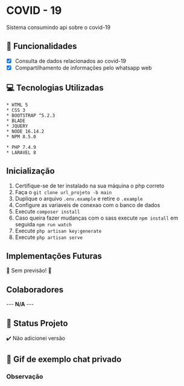 # COVID - 19
  Sistema consumindo api sobre o covid-19
<!--
## Guards - Table - Model

## Sessões


## Cokkies


## Z-index 

-->
## :hammer: Funcionalidades

- [x] Consulta de dados relacionados ao covid-19
- [x] Compartilhamento de informações pelo whatsapp web

## :computer: Tecnologias Utilizadas
~~~FrontEnd
* HTML 5
* CSS 3
* BOOTSTRAP ^5.2.3
* BLADE
* JQUERY
* NODE 16.14.2
* NPM 8.5.0
~~~

~~~ BackEnd
* PHP 7.4.9
* LARAVEL 8
~~~

<!-- ~~~Banco
* Ban
~~~ -->
## Inicialização
1. Certifique-se de ter instalado na sua máquina o php correto
2. Faça o `git clone url_projeto -b main`
3. Duplique o arquivo `.env.example` e retire o `.example`
4. Configure as variaveis de conexao com o banco de dados
5. Execute `composer install`
6. Caso queira fazer mudanças com o sass execute `npm install` em seguida `npm run watch`
7. Execute `php artisan key:generate`
8. Execute `php artisan serve`

## Implementações Futuras
 :construction:  Sem previsão!  :construction:

## Colaboradores
 --- **N/A** ---

## :eyes: Status Projeto
:heavy_check_mark:  Não adicionei versão


## :movie_camera: Gif de exemplo chat privado
<!-- <img src="readme/demonstrativo.gif" /> -->

### Observação
 <!-- Para enviar mensagens use `SHIFT + ENTER` 
 Caso ocorra erro na instalação, instale o node(LTS) 16.14.2 e execute `npm install` && `npm run dev` -->
